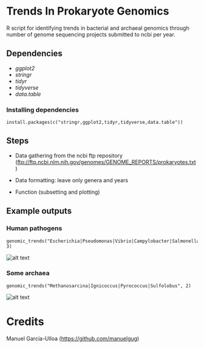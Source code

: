 Trends In Prokaryote Genomics
===============================

R script for identifying trends in bacterial and archaeal genomics through number of genome sequencing projects submitted to ncbi per year.

## Dependencies
* _ggplot2_
* _stringr_
* _tidyr_
* _tidyverse_
* _data.table_

### Installing dependencies 

    install.packages(c("stringr,ggplot2,tidyr,tidyverse,data.table"))

## Steps
* Data gathering from the ncbi ftp repository (ftp://ftp.ncbi.nlm.nih.gov/genomes/GENOME_REPORTS/prokaryotes.txt)

* Data formatting: leave only genera and years

* Function (subsetting and plotting)

## Example outputs

### Human pathogens

    genomic_trends("Escherichia|Pseudomonas|Vibrio|Campylobacter|Salmonella|Brucella", 3)
    
![alt text](https://github.com/manuelgug/trends-in-prokaryote-genomics/blob/main/example_outputs/human_pathogens.png?raw=true)

### Some archaea

    genomic_trends("Methanosarcina|Ignicoccus|Pyrococcus|Sulfolobus", 2)

![alt text](https://github.com/manuelgug/trends-in-prokaryote-genomics/blob/main/example_outputs/some_archaea.png?raw=true)


# Credits
Manuel García-Ulloa (https://github.com/manuelgug)
